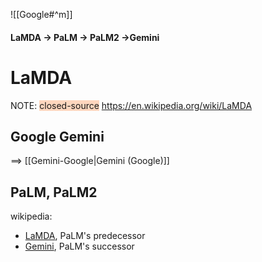 ---
---
![[Google#^m]]
#### LaMDA ->  PaLM -> PaLM2 ->Gemini
# LaMDA
NOTE: <span style="background:rgba(255, 183, 139, 0.55)">closed-source</span>
https://en.wikipedia.org/wiki/LaMDA


## Google Gemini
==> [[Gemini-Google|Gemini (Google)]]


## PaLM, PaLM2
wikipedia:
- [LaMDA](https://en.wikipedia.org/wiki/LaMDA "LaMDA"), PaLM's predecessor
- [Gemini](https://en.wikipedia.org/wiki/Gemini_(language_model) "Gemini (language model)"), PaLM's successor
